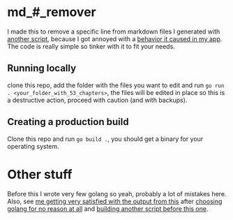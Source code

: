 # md_#_remover

I made this to remove a specific line from markdown files I generated with [another script](https://github.com/bdsqqq/md_splitter), because I got annoyed with a [behavior it caused in my app](https://twitter.com/bedesqui/status/1560419489308901376?s=20&t=KsEV1Op92UMXvk3e_y_LXg). The code is really simple so tinker with it to fit your needs.

## Running locally

clone this repo, add the folder with the files you want to edit and run `go run . <your_folder_with_53_chapters>`, the files will be edited in place so this is a destructive action, proceed with caution (and with backups).

## Creating a production build

Clone this repo and run `go build .`, you should get a binary for your operating system.

# Other stuff

Before this I wrote very few golang so yeah, probably a lot of mistakes here. Also, see [me getting very satisfied with the output from this](https://twitter.com/bedesqui/status/1560750830302760965?s=20&t=KsEV1Op92UMXvk3e_y_LXg) after [choosing golang for no reason at all](https://twitter.com/bedesqui/status/1557223170272333824?s=20&t=qhFfeafr4qF7hr3XQfnDHg) and [building another script before this one](https://twitter.com/bedesqui/status/1557388112032137218?s=20&t=KsEV1Op92UMXvk3e_y_LXg).
